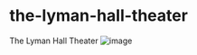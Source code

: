 # the-lyman-hall-theater
The Lyman Hall Theater
![image](https://github.com/PierinaBrito/the-lyman-hall-theater/assets/77765628/06782b8a-1f6b-47ed-9050-794279294313)
